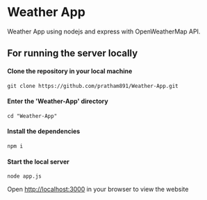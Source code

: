 # Weather App
Weather App using nodejs and express with OpenWeatherMap API.


## For running the server locally

#### Clone the repository in your local machine
```
git clone https://github.com/pratham891/Weather-App.git
```

#### Enter the 'Weather-App' directory
```
cd "Weather-App"
```

#### Install the dependencies
```
npm i
```

#### Start the local server
```
node app.js
```

Open [http://localhost:3000](http://localhost:3000) in your browser to view the website

